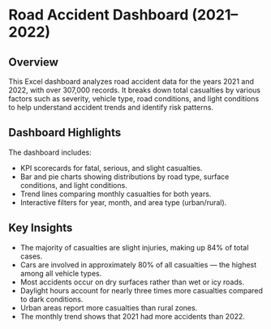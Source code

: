 # Road Accident Dashboard (2021–2022)

## Overview

This Excel dashboard analyzes road accident data for the years 2021 and 2022, with over 307,000 records. It breaks down total casualties by various factors such as severity, vehicle type, road conditions, and light conditions to help understand accident trends and identify risk patterns.

## Dashboard Highlights

The dashboard includes:

- KPI scorecards for fatal, serious, and slight casualties.
- Bar and pie charts showing distributions by road type, surface conditions, and light conditions.
- Trend lines comparing monthly casualties for both years.
- Interactive filters for year, month, and area type (urban/rural).

## Key Insights

- The majority of casualties are slight injuries, making up 84% of total cases.
- Cars are involved in approximately 80% of all casualties — the highest among all vehicle types.
- Most accidents occur on dry surfaces rather than wet or icy roads.
- Daylight hours account for nearly three times more casualties compared to dark conditions.
- Urban areas report more casualties than rural zones.
- The monthly trend shows that 2021 had more accidents than 2022.
